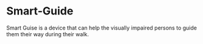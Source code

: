 # Smart-Guide
Smart Guise is a device that can help the visually impaired persons to guide them their way during their walk.
